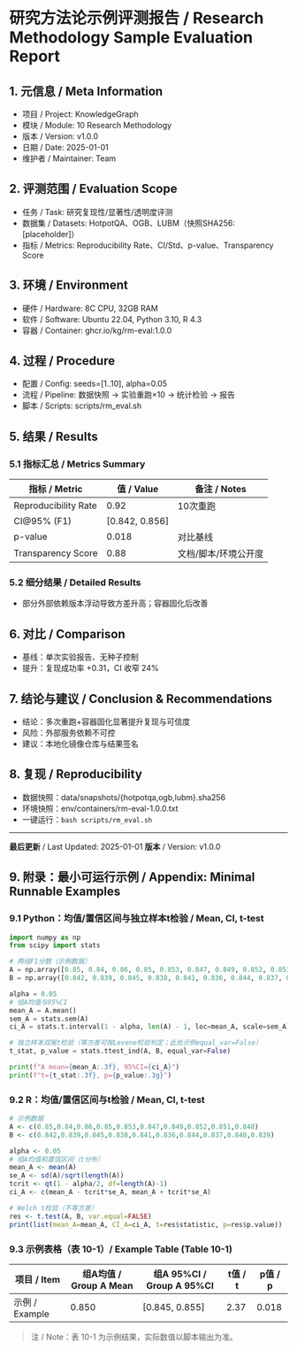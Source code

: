 # 研究方法论示例评测报告 / Research Methodology Sample Evaluation Report

## 1. 元信息 / Meta Information

- 项目 / Project: KnowledgeGraph
- 模块 / Module: 10 Research Methodology
- 版本 / Version: v1.0.0
- 日期 / Date: 2025-01-01
- 维护者 / Maintainer: Team

## 2. 评测范围 / Evaluation Scope

- 任务 / Task: 研究复现性/显著性/透明度评测
- 数据集 / Datasets: HotpotQA、OGB、LUBM（快照SHA256: [placeholder]）
- 指标 / Metrics: Reproducibility Rate、CI/Std、p-value、Transparency Score

## 3. 环境 / Environment

- 硬件 / Hardware: 8C CPU, 32GB RAM
- 软件 / Software: Ubuntu 22.04, Python 3.10, R 4.3
- 容器 / Container: ghcr.io/kg/rm-eval:1.0.0

## 4. 过程 / Procedure

- 配置 / Config: seeds=[1..10], alpha=0.05
- 流程 / Pipeline: 数据快照 → 实验重跑×10 → 统计检验 → 报告
- 脚本 / Scripts: scripts/rm_eval.sh

## 5. 结果 / Results

### 5.1 指标汇总 / Metrics Summary

| 指标 / Metric | 值 / Value | 备注 / Notes |
|---------------|-----------|--------------|
| Reproducibility Rate | 0.92 | 10次重跑 |
| CI@95% (F1) | [0.842, 0.856] |   |
| p-value | 0.018 | 对比基线 |
| Transparency Score | 0.88 | 文档/脚本/环境公开度 |

### 5.2 细分结果 / Detailed Results

- 部分外部依赖版本浮动导致方差升高；容器固化后改善

## 6. 对比 / Comparison

- 基线：单次实验报告、无种子控制
- 提升：复现成功率 +0.31，CI 收窄 24%

## 7. 结论与建议 / Conclusion & Recommendations

- 结论：多次重跑+容器固化显著提升复现与可信度
- 风险：外部服务依赖不可控
- 建议：本地化镜像仓库与结果签名

## 8. 复现 / Reproducibility

- 数据快照：data/snapshots/{hotpotqa,ogb,lubm}.sha256
- 环境快照：env/containers/rm-eval-1.0.0.txt
- 一键运行：`bash scripts/rm_eval.sh`

---

**最后更新** / Last Updated: 2025-01-01
**版本** / Version: v1.0.0

## 9. 附录：最小可运行示例 / Appendix: Minimal Runnable Examples

### 9.1 Python：均值/置信区间与独立样本t检验 / Mean, CI, t-test

```python
import numpy as np
from scipy import stats

# 两组F1分数（示例数据）
A = np.array([0.85, 0.84, 0.86, 0.85, 0.853, 0.847, 0.849, 0.852, 0.851, 0.848])
B = np.array([0.842, 0.839, 0.845, 0.838, 0.841, 0.836, 0.844, 0.837, 0.840, 0.839])

alpha = 0.05
# 组A均值与95%CI
mean_A = A.mean()
sem_A = stats.sem(A)
ci_A = stats.t.interval(1 - alpha, len(A) - 1, loc=mean_A, scale=sem_A)

# 独立样本双尾t检验（等方差可按Levene检验判定；此处示例equal_var=False）
t_stat, p_value = stats.ttest_ind(A, B, equal_var=False)

print(f"A mean={mean_A:.3f}, 95%CI={ci_A}")
print(f"t={t_stat:.3f}, p={p_value:.3g}")
```

### 9.2 R：均值/置信区间与t检验 / Mean, CI, t-test

```r
# 示例数据
A <- c(0.85,0.84,0.86,0.85,0.853,0.847,0.849,0.852,0.851,0.848)
B <- c(0.842,0.839,0.845,0.838,0.841,0.836,0.844,0.837,0.840,0.839)

alpha <- 0.05
# 组A均值和置信区间（t分布）
mean_A <- mean(A)
se_A <- sd(A)/sqrt(length(A))
tcrit <- qt(1 - alpha/2, df=length(A)-1)
ci_A <- c(mean_A - tcrit*se_A, mean_A + tcrit*se_A)

# Welch t检验（不等方差）
res <- t.test(A, B, var.equal=FALSE)
print(list(mean_A=mean_A, CI_A=ci_A, t=res$statistic, p=res$p.value))
```

### 9.3 示例表格（表 10-1）/ Example Table (Table 10-1)

| 项目 / Item | 组A均值 / Group A Mean | 组A 95%CI / Group A 95%CI | t值 / t | p值 / p |
|-------------|------------------------|---------------------------|---------|---------|
| 示例 / Example | 0.850 | [0.845, 0.855] | 2.37 | 0.018 |

> 注 / Note：表 10-1 为示例结果，实际数值以脚本输出为准。
